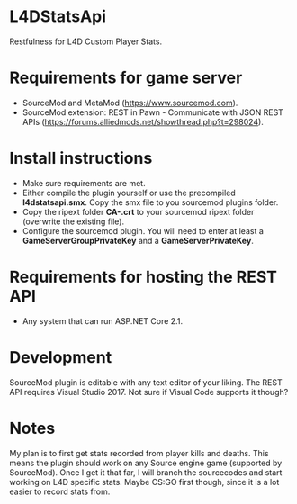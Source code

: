 # L4DStatsApi
Restfulness for L4D Custom Player Stats.

# Requirements for game server
* SourceMod and MetaMod (https://www.sourcemod.com).
* SourceMod extension: REST in Pawn - Communicate with JSON REST APIs (https://forums.alliedmods.net/showthread.php?t=298024).

# Install instructions
* Make sure requirements are met.
* Either compile the plugin yourself or use the precompiled **l4dstatsapi.smx**. Copy the smx file to you sourcemod plugins folder.
* Copy the ripext folder **CA-.crt** to your sourcemod ripext folder (overwrite the existing file).
* Configure the sourcemod plugin. You will need to enter at least a **GameServerGroupPrivateKey** and a **GameServerPrivateKey**.

# Requirements for hosting the REST API
* Any system that can run ASP.NET Core 2.1.

# Development
SourceMod plugin is editable with any text editor of your liking. The REST API requires Visual Studio 2017. Not sure if Visual Code supports it though?

# Notes
My plan is to first get stats recorded from player kills and deaths. This means the plugin should work on any Source engine game (supported by SourceMod). Once I get it that far, I will branch the sourcecodes and start working on L4D specific stats. Maybe CS:GO first though, since it is a lot easier to record stats from.
